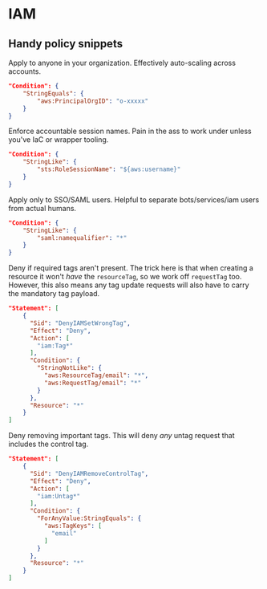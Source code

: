 # IAM

## Handy policy snippets

Apply to anyone in your organization.
Effectively auto-scaling across accounts.

```json
"Condition": {
    "StringEquals": {
        "aws:PrincipalOrgID": "o-xxxxx"
    }
}
```

Enforce accountable session names.
Pain in the ass to work under unless you've IaC or wrapper tooling.

```json
"Condition": {
    "StringLike": {
        "sts:RoleSessionName": "${aws:username}"
    }
}
```

Apply only to SSO/SAML users.
Helpful to separate bots/services/iam users from actual humans.

```json
"Condition": {
    "StringLike": {
        "saml:namequalifier": "*"
    }
}
```

Deny if required tags aren't present.
The trick here is that when creating a resource it won't *have* the `resourceTag`, so we work off `requestTag` too.
However, this also means any tag update requests will also have to carry the mandatory tag payload.

```json
"Statement": [
    {
      "Sid": "DenyIAMSetWrongTag",
      "Effect": "Deny",
      "Action": [
        "iam:Tag*"
      ],
      "Condition": {
        "StringNotLike": {
          "aws:ResourceTag/email": "*",
          "aws:RequestTag/email": "*"
        }
      },
      "Resource": "*"
    }
]
```

Deny removing important tags.
This will deny _any_ untag request that includes the control tag.

```json
"Statement": [
    {
      "Sid": "DenyIAMRemoveControlTag",
      "Effect": "Deny",
      "Action": [
        "iam:Untag*"
      ],
      "Condition": {
        "ForAnyValue:StringEquals": {
          "aws:TagKeys": [
            "email"
          ]
        }
      },
      "Resource": "*"
    }
]
```
